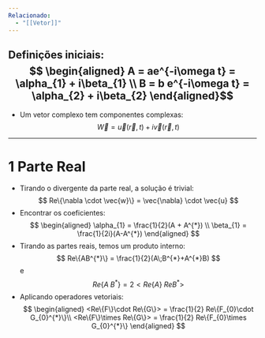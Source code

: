 ```yaml
---
Relacionado:
  - "[[Vetor]]"
---
```

Definições iniciais:
$$
\begin{aligned}
A = ae^{-i\omega t} = \alpha_{1} + i\beta_{1} \\
B = b e^{-i\omega t} = \alpha_{2} + i\beta_{2}
\end{aligned}$$
---
- Um vetor complexo tem componentes complexas:
$$
\vec{W} = \vec{u}(\vec{r},t) + i\vec{v}(\vec{r},t)
$$

---
# 1   Parte Real
- Tirando o divergente da parte real, a solução é trivial:
$$
Re\{\nabla \cdot \vec{w}\} = \vec{\nabla} \cdot \vec{u}
$$
- Encontrar os coeficientes:
$$
\begin{aligned}
\alpha_{1} = \frac{1}{2}(A + A^{*}) \\
\beta_{1} = \frac{1}{2i}(A-A^{*})
\end{aligned}
$$
- Tirando as partes reais, temos um produto interno:
$$
Re\{AB^{*}\} = \frac{1}{2}(A\;B^{*}+A^{*}B)
$$
e
$$
Re\{A\;B^{*}\} = 2<Re\{A\}\;Re{B^{*}}>
$$
- Aplicando operadores vetoriais:
$$
\begin{aligned}
<Re\{F\}\cdot Re\{G\}> = \frac{1}{2} Re\{F_{0}\cdot G_{0}^{*}\}\\
<Re\{F\}\times Re\{G\}> = \frac{1}{2} Re\{F_{0}\times G_{0}^{*}\}
\end{aligned}
$$

